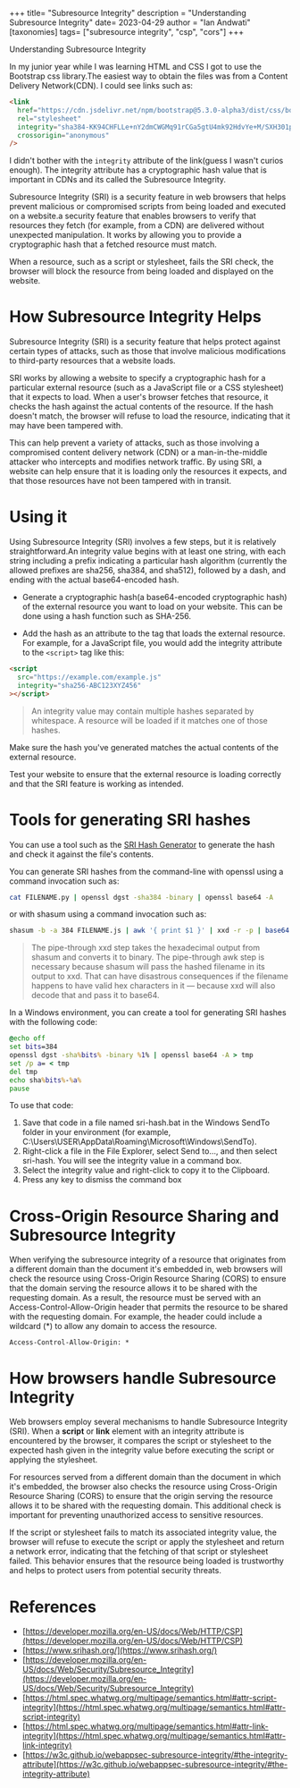 +++
title= "Subresource Integrity"
description = "Understanding Subresource Integrity"
date= 2023-04-29
author = "Ian Andwati"
[taxonomies]
tags= ["subresource integrity", "csp", "cors"]
+++

Understanding Subresource Integrity

<!-- more -->

In my junior year while I was learning HTML and CSS I got to use the Bootstrap css library.The easiest way to obtain the files was from a Content Delivery Network(CDN). I could see links such as:

```html
<link
  href="https://cdn.jsdelivr.net/npm/bootstrap@5.3.0-alpha3/dist/css/bootstrap.min.css"
  rel="stylesheet"
  integrity="sha384-KK94CHFLLe+nY2dmCWGMq91rCGa5gtU4mk92HdvYe+M/SXH301p5ILy+dN9+nJOZ"
  crossorigin="anonymous"
/>
```

I didn't bother with the `integrity` attribute of the link(guess I wasn't curios enough). The integrity attribute has a cryptographic hash value that is important in CDNs and its called the Subresource Integrity.

Subresource Integrity (SRI) is a security feature in web browsers that helps prevent malicious or compromised scripts from being loaded and executed on a website.a security feature that enables browsers to verify that resources they fetch (for example, from a CDN) are delivered without unexpected manipulation. It works by allowing you to provide a cryptographic hash that a fetched resource must match.

When a resource, such as a script or stylesheet, fails the SRI check, the browser will block the resource from being loaded and displayed on the website.

# How Subresource Integrity Helps

Subresource Integrity (SRI) is a security feature that helps protect against certain types of attacks, such as those that involve malicious modifications to third-party resources that a website loads.

SRI works by allowing a website to specify a cryptographic hash for a particular external resource (such as a JavaScript file or a CSS stylesheet) that it expects to load. When a user's browser fetches that resource, it checks the hash against the actual contents of the resource. If the hash doesn't match, the browser will refuse to load the resource, indicating that it may have been tampered with.

This can help prevent a variety of attacks, such as those involving a compromised content delivery network (CDN) or a man-in-the-middle attacker who intercepts and modifies network traffic. By using SRI, a website can help ensure that it is loading only the resources it expects, and that those resources have not been tampered with in transit.

# Using it

Using Subresource Integrity (SRI) involves a few steps, but it is relatively straightforward.An integrity value begins with at least one string, with each string including a prefix indicating a particular hash algorithm (currently the allowed prefixes are sha256, sha384, and sha512), followed by a dash, and ending with the actual base64-encoded hash.

- Generate a cryptographic hash(a base64-encoded cryptographic hash) of the external resource you want to load on your website. This can be done using a hash function such as SHA-256.

- Add the hash as an attribute to the tag that loads the external resource. For example, for a JavaScript file, you would add the integrity attribute to the `<script>` tag like this:

```html
<script
  src="https://example.com/example.js"
  integrity="sha256-ABC123XYZ456"
></script>
```

> An integrity value may contain multiple hashes separated by whitespace. A resource will be loaded if it matches one of those hashes.

Make sure the hash you've generated matches the actual contents of the external resource.

Test your website to ensure that the external resource is loading correctly and that the SRI feature is working as intended.

# Tools for generating SRI hashes

You can use a tool such as the [SRI Hash Generator](https://www.srihash.org/) to generate the hash and check it against the file's contents.

You can generate SRI hashes from the command-line with openssl using a command invocation such as:

```sh
cat FILENAME.py | openssl dgst -sha384 -binary | openssl base64 -A
```

or with shasum using a command invocation such as:

```sh
shasum -b -a 384 FILENAME.js | awk '{ print $1 }' | xxd -r -p | base64
```

> The pipe-through xxd step takes the hexadecimal output from shasum and converts it to binary.
> The pipe-through awk step is necessary because shasum will pass the hashed filename in its output to xxd. That can have disastrous consequences if the filename happens to have valid hex characters in it — because xxd will also decode that and pass it to base64.

In a Windows environment, you can create a tool for generating SRI hashes with the following code:

```bat
@echo off
set bits=384
openssl dgst -sha%bits% -binary %1% | openssl base64 -A > tmp
set /p a= < tmp
del tmp
echo sha%bits%-%a%
pause
```

To use that code:

1. Save that code in a file named sri-hash.bat in the Windows SendTo folder in your environment (for example, C:\Users\USER\AppData\Roaming\Microsoft\Windows\SendTo).
1. Right-click a file in the File Explorer, select Send to…, and then select sri-hash. You will see the integrity value in a command box.
1. Select the integrity value and right-click to copy it to the Clipboard.
1. Press any key to dismiss the command box

# Cross-Origin Resource Sharing and Subresource Integrity

When verifying the subresource integrity of a resource that originates from a different domain than the document it's embedded in, web browsers will check the resource using Cross-Origin Resource Sharing (CORS) to ensure that the domain serving the resource allows it to be shared with the requesting domain.
As a result, the resource must be served with an Access-Control-Allow-Origin header that permits the resource to be shared with the requesting domain. For example, the header could include a wildcard (\*) to allow any domain to access the resource.

```
Access-Control-Allow-Origin: *
```

# How browsers handle Subresource Integrity

Web browsers employ several mechanisms to handle Subresource Integrity (SRI). When a **script** or **link** element with an integrity attribute is encountered by the browser, it compares the script or stylesheet to the expected hash given in the integrity value before executing the script or applying the stylesheet.

For resources served from a different domain than the document in which it's embedded, the browser also checks the resource using Cross-Origin Resource Sharing (CORS) to ensure that the origin serving the resource allows it to be shared with the requesting domain. This additional check is important for preventing unauthorized access to sensitive resources.

If the script or stylesheet fails to match its associated integrity value, the browser will refuse to execute the script or apply the stylesheet and return a network error, indicating that the fetching of that script or stylesheet failed. This behavior ensures that the resource being loaded is trustworthy and helps to protect users from potential security threats.

# References

- [https://developer.mozilla.org/en-US/docs/Web/HTTP/CSP](https://developer.mozilla.org/en-US/docs/Web/HTTP/CSP)
- [https://www.srihash.org/](https://www.srihash.org/)
- [https://developer.mozilla.org/en-US/docs/Web/Security/Subresource_Integrity](https://developer.mozilla.org/en-US/docs/Web/Security/Subresource_Integrity)
- [https://html.spec.whatwg.org/multipage/semantics.html#attr-script-integrity](https://html.spec.whatwg.org/multipage/semantics.html#attr-script-integrity)
- [https://html.spec.whatwg.org/multipage/semantics.html#attr-link-integrity](https://html.spec.whatwg.org/multipage/semantics.html#attr-link-integrity)
- [https://w3c.github.io/webappsec-subresource-integrity/#the-integrity-attribute](https://w3c.github.io/webappsec-subresource-integrity/#the-integrity-attribute)